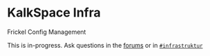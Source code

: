 # KalkSpace Infra

Frickel Config Management

This is in-progress. Ask questions in the [forums](https://discuss.kalk.space/c/infrastruktur/digital-infra/18) or in [`#infrastruktur`](https://app.slack.com/client/TP5CDET5E/CQ79KQ1JN)
